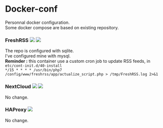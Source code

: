 # Docker-conf
Personnal docker configuration.  
Some docker compose are based on existing repository.


### FreshRSS [![][freshrss badge d]][freshrss docker] [![][freshrss badge g]][freshrss github] 
The repo is configured with sqlite.  
I've configured mine with mysql.  
__Reminder :__ this container use a custom cron job to update RSS feeds, in ``etc/cont-init.d/40-install``  
``*/15 * * * * /usr/bin/php7 /config/www/freshrss/app/actualize_script.php > /tmp/FreshRSS.log 2>&1``

### NextCloud [![][nextcloud badge d]][nextcloud docker] [![][nextcloud badge g]][nextcloud github] 
No change.

### HAProxy [![][haproxy badge g]][haproxy github] 
No change.  




[freshrss badge d]: https://badgen.net/badge//FreshRSS?icon=docker
[freshrss badge g]: https://badgen.net/badge//FreshRSS/green?icon=github
[freshrss docker]: https://hub.docker.com/r/linuxserver/freshrss/
[freshrss github]: https://github.com/linuxserver/docker-freshrss

[nextcloud badge d]: https://badgen.net/badge//NextCloud?icon=docker
[nextcloud badge g]: https://badgen.net/badge//NextCloud/green?icon=github
[nextcloud docker]: https://hub.docker.com/r/indiehosters/nextcloud/
[nextcloud github]: https://github.com/indiehosters/nextcloud

[haproxy badge g]: https://badgen.net/badge//HAProxy/green?icon=github
[haproxy github]: https://github.com/indiehosters/haproxy
